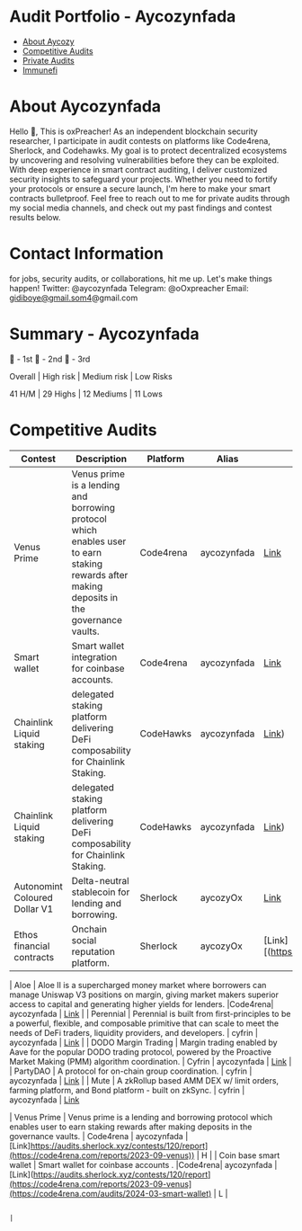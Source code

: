 # Audit Portfolio - Aycozynfada
- [About Aycozy](#about-Aycozy)
- [Competitive Audits](#competitive-audits)
- [Private Audits](#private-audits)
- [Immunefi](#immunefi)

# About Aycozynfada
Hello 👋, This is oxPreacher! As an independent blockchain security researcher, I participate in audit contests on platforms like Code4rena, Sherlock, and Codehawks. My goal is to protect decentralized ecosystems by uncovering and resolving vulnerabilities before they can be exploited. With deep experience in smart contract auditing, I deliver customized security insights to safeguard your projects. Whether you need to fortify your protocols or ensure a secure launch, I'm here to make your smart contracts bulletproof. Feel free to reach out to me for private audits through my social media channels, and check out my past findings and contest results below.

# Contact Information
  for jobs, security audits, or collaborations, hit me up. Let's make things happen!
  Twitter: @aycozynfada
  Telegram: @oOxpreacher
  Email: gidiboye@gmail.som4@gmail.com


# Summary - Aycozynfada

🥇 - 1st 🥈 - 2nd 🥉 - 3rd


Overall        |	High risk	 | Medium risk	  | Low Risks

41 H/M         |	29 Highs	 |  12 Mediums	  |  11 Lows


  
  

# Competitive Audits
| Contest                   | Description                                                                                                                                                                          | Platform  | Alias |  Report | Bug                                                                                                                                                     |
| ------------------------- | ------------------------------------------------------------------------------------------------------------------------------------------------------------------------------------ | --------- | --------------- | ------- | -------------------------------------------------------------------------------------------------------------------------------------------------------- |
| Venus Prime               | Venus prime is a lending and borrowing protocol which enables user to earn staking rewards after making deposits in the governance vaults.                                          | Code4rena   | aycozynfada    | [Link](https://code4rena.com/reports/2023-09-venus) | H                                                                                               
| Smart wallet              | Smart wallet integration for coinbase accounts.                                         | Code4rena   | aycozynfada    | [Link](https://code4rena.com/audits/2024-03-smart-wallet) | H    
| Chainlink Liquid staking               | delegated staking platform delivering DeFi composability for Chainlink Staking.                                          | CodeHawks   | aycozynfada    | [Link](https://codehawks.cyfrin.io/c/2024-09-stakelink)) | 1 H 1 M
| Chainlink Liquid staking               | delegated staking platform delivering DeFi composability for Chainlink Staking.                                          | CodeHawks   | aycozynfada    | [Link](https://codehawks.cyfrin.io/c/2024-09-stakelink)) | 1 H 1 M
| Autonomint Coloured Dollar V1              | Delta-neutral stablecoin for lending and borrowing.                                          | Sherlock   | aycozyOx    | [Link](https://audits.sherlock.xyz/contests/569/report) | 1 H 
| Ethos financial contracts             | Onchain social reputation platform.                                         | Sherlock   | aycozyOx    | [Link][(https://audits.sherlock.xyz/contests/675/report) | 1 H 





| Aloe                 | Aloe II is a supercharged money market where borrowers can manage Uniswap V3 positions on margin, giving market makers superior access to capital and generating higher yields for lenders. |Code4rena| aycozynfada    | [Link](https://audits.sherlock.xyz/contests/120/report)                                                                                                   |
| Perennial                 | Perennial is built from first-principles to be a powerful, flexible, and composable primitive that can scale to meet the needs of DeFi traders, liquidity providers, and developers. | cyfrin  | aycozynfada   | [Link](https://audits.sherlock.xyz/contests/79/report)                                                                                                   |
| DODO Margin Trading       | Margin trading enabled by Aave for the popular DODO trading protocol, powered by the Proactive Market Making (PMM) algorithm coordination.                                           | Cyfrin  | aycozynfada   | [Link](https://github.com/sherlock-protocol/sherlock-reports/blob/main/audits/2023.05.12%20-%20Final%20-%20DODO%20Margin%20Trading%20Audit%20Report.pdf) |
| PartyDAO                  | A protocol for on-chain group coordination.                                                                                                                                          | cyfrin | aycozynfada | [Link](https://code4rena.com/reports/2023-04-party)                                                                                                      |
| Mute                      | A zkRollup based AMM DEX w/ limit orders, farming platform, and Bond platform - built on zkSync.                                                                                     | cyfrin | aycozynfada | [Link](https://code4rena.com/reports/2023-03-mute)  


| Venus Prime             | Venus prime is a lending and borrowing protocol which enables user to earn staking rewards after making deposits in the governance vaults. | Code4rena | aycozynfada | [Link]https://audits.sherlock.xyz/contests/120/report](https://code4rena.com/reports/2023-09-venus)) | H |
| Coin base smart wallet                 | Smart wallet for coinbase accounts .                                                                                            |Code4rena| aycozynfada    | 
[Link](https://audits.sherlock.xyz/contests/120/report](https://code4rena.com/reports/2023-09-venus](https://code4rena.com/audits/2024-03-smart-wallet) | L |    



                                                                                                     |
